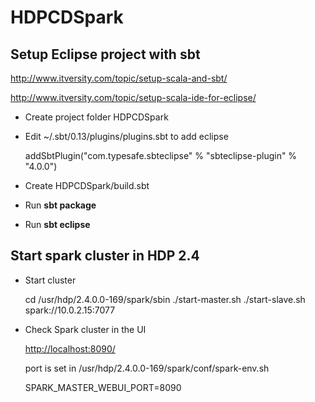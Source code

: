 HDPCDSpark
=========================

Setup Eclipse project with sbt
---------------------
<http://www.itversity.com/topic/setup-scala-and-sbt/>

<http://www.itversity.com/topic/setup-scala-ide-for-eclipse/>

- Create project folder HDPCDSpark
- Edit ~/.sbt/0.13/plugins/plugins.sbt to add eclipse

    addSbtPlugin("com.typesafe.sbteclipse" % "sbteclipse-plugin" % "4.0.0")
- Create HDPCDSpark/build.sbt 
- Run **sbt package**
- Run **sbt eclipse**
            
Start spark cluster in HDP 2.4
---------------------
- Start cluster 
    
    cd /usr/hdp/2.4.0.0-169/spark/sbin
    ./start-master.sh
    ./start-slave.sh spark://10.0.2.15:7077
    
- Check Spark cluster in the UI

  <http://localhost:8090/>

  port is set in /usr/hdp/2.4.0.0-169/spark/conf/spark-env.sh

    SPARK_MASTER_WEBUI_PORT=8090
    
        